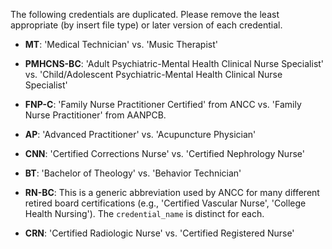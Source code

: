 The following credentials are duplicated. Please remove the least appropriate (by insert file type)
or later version of each credential.

- __MT__: 'Medical Technician' vs. 'Music Therapist'

- __PMHCNS-BC__: 'Adult Psychiatric-Mental Health Clinical Nurse Specialist' vs. 'Child/Adolescent Psychiatric-Mental Health Clinical Nurse Specialist'

- __FNP-C__: 'Family Nurse Practitioner Certified' from ANCC vs. 'Family Nurse Practitioner' from AANPCB.

- __AP__: 'Advanced Practitioner' vs. 'Acupuncture Physician'

- __CNN__: 'Certified Corrections Nurse' vs. 'Certified Nephrology Nurse'

- __BT__: 'Bachelor of Theology' vs. 'Behavior Technician'

- __RN-BC__: This is a generic abbreviation used by ANCC for many different retired board certifications (e.g., 'Certified Vascular Nurse', 'College Health Nursing'). The `credential_name` is distinct for each.

- __CRN__: 'Certified Radiologic Nurse' vs. 'Certified Registered Nurse'
